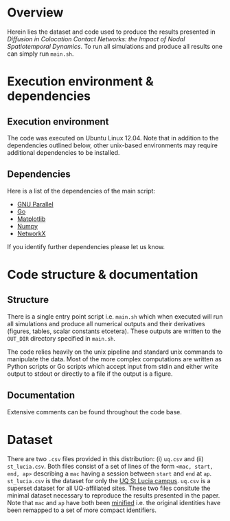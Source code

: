 # Overview

Herein lies the dataset and code used to produce the results presented in
*Diffusion in Colocation Contact Networks: the Impact of Nodal Spatiotemporal
Dynamics*.  To run all simulations and produce all results one can simply run
`main.sh`.

# Execution environment & dependencies

## Execution environment

The code was executed on Ubuntu Linux 12.04.  Note that in addition to the
dependencies outlined below, other unix-based environments may require
additional dependencies to be installed.

## Dependencies

Here is a list of the dependencies of the main script:

* [GNU Parallel](http://www.gnu.org/software/parallel/)
* [Go](https://golang.org/)
* [Matplotlib](http://matplotlib.org/)
* [Numpy](http://www.numpy.org/)
* [NetworkX](https://networkx.github.io/)

If you identify further dependencies please let us know.

# Code structure & documentation

## Structure

There is a single entry point script i.e. `main.sh` which when executed will
run all simulations and produce all numerical outputs and their derivatives
(figures, tables, scalar constants etcetera).  These outputs are written to the
`OUT_DIR` directory specified in `main.sh`.

The code relies heavily on the unix pipeline and standard unix commands to
manipulate the data.  Most of the more complex computations are written as
Python scripts or Go scripts which accept input from stdin and either write
output to stdout or directly to a file if the output is a figure.

## Documentation

Extensive comments can be found throughout the code base.

# Dataset 

There are two `.csv` files provided in this distribution: (i) `uq.csv` and (ii)
`st_lucia.csv`.  Both files consist of a set of lines of the form `<mac, start,
end, ap>` describing a `mac` having a session between `start` and `end` at `ap`.
`st_lucia.csv` is the dataset for only the
[UQ St Lucia campus](http://en.wikipedia.org/wiki/University_of_Queensland#St_Lucia_campus).
`uq.csv` is a superset dataset for all UQ-affiliated sites.  These two files
consitute the minimal dataset necessary to reproduce the results presented in
the paper.  Note that `mac` and `ap` have both been
[minified](http://en.wikipedia.org/wiki/Minification_%28programming%29) i.e. the
original identities have been remapped to a set of more compact identifiers.
